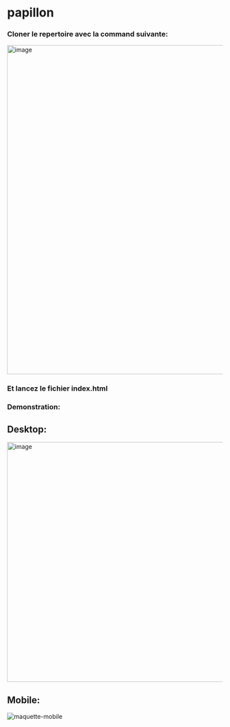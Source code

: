 # papillon

### Cloner le repertoire avec la command suivante:
 
 <img width="767" alt="image" src="https://github.com/user-attachments/assets/015e37df-9461-4251-bf20-c463fd0858e5">

 ### Et lancez le fichier index.html

 ### Demonstration:

 ## Desktop:
 <img width="559" alt="image" src="https://github.com/user-attachments/assets/d6c67fe2-c268-463b-be6f-fbc62acb9b2f">

## Mobile:

![maquette-mobile](https://github.com/user-attachments/assets/36c17d9e-dd1b-4da4-8c66-aa563a088cd1)
